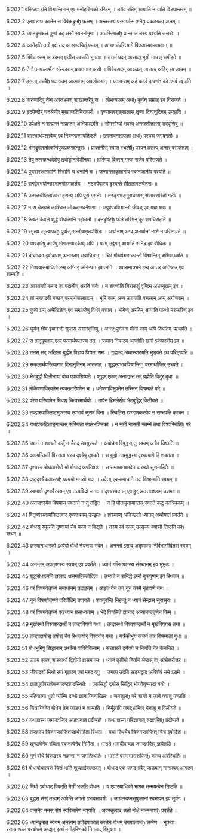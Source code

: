 6.202.1
वसिष्ठः:
इति विश्रान्तिमान् एष मनोहरिणको ऽरिहन् ।
तत्रैव रतिम् आयाति न याति विटपान्तरम् ॥


6.202.2
एतावताथ कालेन स विवेकद्रुमḫ फलम् ।
अन्तस्स्थं परमार्थात्म शनैḫ प्रकटयत्य् अलम् ॥


6.202.3
ध्यानद्रुमफलं पुण्यं तद् असौ स्वमनोमृगः ।
अधस्स्थितḫ प्रान्तगतं तस्य पश्यति सत्तरोः ॥


6.202.4
आरोहति ततो वृक्षं तद् आस्वादयितुं फलम् ।
अन्यगर्धपरित्यागे वितताध्यवसायवान् ॥


6.202.5
विवेकरसम् आक्रामन् वृत्तीस् त्यजति भूगताः ।
उत्तमं पदम् आसाद्य भूयो नाधस् समीहते ॥


6.202.6
तेनोत्तमफलार्थेन संस्कारान् प्राक्तनान् असौ ।
विवेकपदम् आरूढस् त्यजत्य् अहिर् इव त्वचम् ॥


6.202.7
हसत्य् उच्चैḫ पदारूढम् आत्मानम् अवलोकयन् ।
एतावन्तम् अहं कालं कृपणẖ को ऽभवं त्व् इति ॥


6.202.8
करुणादिषु तेष्व् अस्तभ्रमश् शाखान्तरेषु सः ।
लोभव्यालम् अधẖ कुर्वन् सम्राड् इव विराजते ॥


6.202.9
हृदयेन्दोर् घनश्रेणीर् मुखाब्जतिमिरावलीः ।
कृष्णायश्शृङ्खलास् तृष्णा दिनानुदिनम् उज्झति ॥


6.202.10
उपेक्षते न सम्प्राप्तं नाप्राप्तम् अभिवाञ्छति ।
सोमसोम्यो भवत्य् अन्तश्शीतलस् सर्ववृत्तिषु ॥


6.202.11
शास्त्रार्थपल्लवेष्व् एव निषण्णात्मावतिष्ठते ।
उन्नतावनतापाता अधḫ पश्यञ् जगद्गतीः ॥


6.202.12
भीमद्रुमलतोत्कीर्णपुष्पप्रकरदन्तुराः ।
प्राक्तनीस् स्वास् स्थलीḫ पश्यन् हसत्य् अन्तर् वराकताम् ॥


6.202.13
तेषु तत्स्कन्धदेशेषु तयोड्डीनविडीनया ।
हारिण्या विहरन् गत्या राजेव परिराजते ॥


6.202.14
पुत्रदारकलत्राणि मित्राणि च धनानि च ।
जन्मान्तरकृतानीव स्वप्नजानीव पश्यति ॥


6.202.15
रागद्वेषभयोन्मादमानमोहमहार्तयः ।
नटस्येवास्य दृश्यन्ते शीतलामलचेतसः ॥


6.202.16
उन्मत्तचेष्टिताकारा हसत्य् अपि पुरो ऽसतीः ।
तरङ्गभङ्गुराधारास् संसारसरितो गतीः ॥


6.202.17
न स चेतयते काश्चिल् लोकदारधनैषणाः ।
अपूर्वपदविश्रान्तो जीवन्न् एव यथा शवः ॥


6.202.18
केवलं केवले शुद्धे बोधात्मनि महोन्नतौ ।
दत्तदृष्टिḫ फले तस्मिन् दूरं समधिरोहति ॥


6.202.19
स्मृत्वा स्मृत्वापदḫ पूर्वास् सन्तोषामृतपोषितः ।
अर्थानाम् अप्य् अनर्थानां नाशे न परितप्यते ॥


6.202.20
व्यवहारेषु कार्येषु भोगसम्पादकेष्व् अपि ।
परम् उद्वेगम् आयाति सनिद्र इव बोधितः ॥


6.202.21
दीर्घाध्वग इवोदाराम् अनारतम् अबाधिताम् ।
चिरं मौर्ख्यश्रमाक्रान्तो विश्रान्तिम् अभिवाञ्छति ॥


6.202.22
निश्श्वासबोधितो ऽप्य् अग्निर् अनिन्धन इवात्मनि ।
श्वासमात्रभ्रमे ऽप्य् अन्तर् अतिष्ठन्न् एव शाम्यति ॥


6.202.23
आपतन्तीं बलाद् एव पदार्थेष्व् अरतिं शनैः ।
न शक्नोति निराकर्तुं वृष्टिम् अभ्रच्युताम् इव ॥


6.202.24
तां महापदवीं गच्छन् परमार्थफलप्रदाम् ।
भूमिं काम् अप्य् उपायाति वचसाम् अप्य् अगोचराम् ॥


6.202.25
कुतो ऽप्य् अचेष्टितेष्व् एव सम्प्राप्तेषु विधेर् वशात् ।
भोगेष्व् अरतिम् आयाति पान्थो मरुमहीष्व् इव ॥


6.202.26
घूर्णन् क्षीव इवानन्दी सुप्तस् संसारवृत्तिषु ।
अन्तḫपूर्णमना मौनी काम् अपि स्थितिम् ऋच्छति ॥


6.202.27
स तादृग्रूपताम् एत्य परमार्थफलस्य तत् ।
क्रमान् निकटम् आप्नोति खगो ऽर्कपदवीम् इव ॥


6.202.28
ततस् तद् अखिला बुद्धीर् विहाय वियता समः ।
गृह्णात्य् अथास्वादयति भुङ्क्ते ऽथ परितृप्यति ॥


6.202.29
सकलार्थपरित्यागाद् दिनानुदिनम् आततात् ।
शुद्धस्वभावविश्रान्तिḫ परमार्थाप्तिर् उच्यते ॥


6.202.30
भेदबुद्धौ विलीनायां बोध एवावशिष्यते ।
शुद्धम् एकम् अनाद्यन्तं तद् ब्रह्मेति विदुर् बुधाः ॥


6.202.31
लोकैषणाविरक्तेन त्यक्तदारैषणेन च ।
धनैषणाविमुक्तेन तस्मिन् विश्रम्यते पदे ॥


6.202.32
परेण परिणामेन मिथश् चित्परमार्थयोः ।
तापेन हिमलेखेव भेदबुद्धिर् विलीयते ॥


6.202.33
तज्ज्ञस्याक्लिष्टमुक्तस्य स्वभावं सुसमं विना ।
स्थितिस् स्रग्दामकस्येव न सम्भवति काचन ॥


6.202.34
यथाप्रकटिताङ्गान्तस् संस्थिता सालभञ्जिका ।
न सती नासती स्तम्भे तथा विश्वस्थितिḫ परे ॥


6.202.35
ध्यानं न शक्यते कर्तुं न चैतद् उपयुज्यते ।
अबोधेन विबुद्धस् तु स्वयम् अत्रैव तिष्ठति ॥


6.202.36
आत्यन्तिकी विरसता यस्य दृश्येषु दृश्यते ।
स बुद्धो नाप्रबुद्धस्य दृश्यत्यागे हि शक्तता ॥


6.202.37
दृश्यस्य बोधताबोधो यो बोधाद् अपरिक्षयः ।
स समाधानशब्देन कथ्यते सुसमाहितैः ॥


6.202.38
द्रष्टृदृश्यैकतारूपḫ प्रत्ययो मनसो यदा ।
उदेत्य् एकसमाधाने तदा विश्राम्यति स्वयम् ॥


6.202.39
स्वभावो दृश्यवैरस्यम् एव तत्त्वविदो जनाः ।
दृश्यस्वदनम् एवाहुर् अतत्त्वज्ञत्वम् उत्तमाः ॥


6.202.40
अतज्ज्ञस्यैव विषयास् स्वदन्ते न तु तद्विदः ।
न हि पीतामृतायान्तस् स्वदते कटु काञ्चिकम् ॥


6.202.41
वितृष्णस्यात्मनिष्ठत्वाद् एषणात्रयम् उज्झतः ।
ज्ञस्याप्य् अनिच्छतो ध्यानम् अर्थायातं प्रवर्तते ॥


6.202.42
बोधस् स्फुरति तृष्णायां सैव यस्य न विद्यते ।
तस्य स्वं रूपम् उत्सृज्य क्वासौ तिष्ठति कẖ कथम् ॥


6.202.43
ज्ञस्यानाधारको ऽध्येयो बोधो नेयत्तया भवेत् ।
अनन्तो ऽसाव् अतृष्णस्य निर्विभागोदितस् स्वयम् ॥


6.202.44
अनन्तम् अपतृष्णस्य स्वयम् एव प्रवर्तते ।
ध्यानं गलितपक्षस्य संस्थानम् इव भूभृतः ॥


6.202.45
शुद्धबोधात्मनि ज्ञत्वाद् असमाहिततोदिता ।
लभ्यते न समिद्धे ऽग्नौ बुकपुष्पम् इव स्थितम् ॥


6.202.46
परं विषयवैतृष्ण्यं समाधानम् उदाहृतम् ।
आहृतं येन तन् नूनं तस्मै नृब्रह्मणे नमः ॥


6.202.47
नूनं विषयवैतृष्ण्ये परिप्रौढिम् उपागते ।
शक्नुवन्ति निहन्तुं न ध्यानं सेन्द्रास् सुरासुराः ॥


6.202.48
परं विषयवैतृष्ण्यं वज्रध्यानं प्रसाध्यताम् ।
भेदे विगलिते ज्ञानाद् अन्यानन्दतृणेन किम् ॥


6.202.49
मूर्खस्थो विश्वशब्दार्थो न तज्ज्ञविषयो यथा ।
तज्ज्ञस्थो विश्वशब्दार्थो न मूर्खविषयस् तथा ॥


6.202.50
तज्ज्ञाज्ञयोस् तयोश् चैव स्थितयोर् विश्वयोर् यथा ।
यत्रैकीभूय कचनं तत्र विश्रम्यतां बुधाः ॥


6.202.51
बोधभूमिषु सिद्धानाम् अर्थानां वाविवेकिनाम् ।
सत्तासत्ते द्वयैक्ये च निर्णीते नेह केनचित् ॥


6.202.52
उपाय एकश् शास्त्रार्थो द्वितीयो ज्ञसमागमः ।
ध्यानं तृतीयो निर्वाणे श्रेष्ठस् त्व् अत्रोत्तरोत्तरः ॥


6.202.53
जीवादर्शो मिथो रूपं गृह्णात्य् एषां महद् वपुः ।
जगत्य् उदेति सङ्घट्टाद् अविशेषं समे ऽसमे ॥


6.202.54
ज्ञातपूर्वापराशेषजगदष्टापदस्थितेः ।
एकसिद्धौ द्वयोस् सिद्धिर् भोगवैतृष्ण्यदा ययोः ॥


6.202.55
मतिवात्या धुतो व्योम्नि दग्धो ज्ञानाग्निनाखिलः ।
जगत्तूलḫ परे शान्ते न जाने क्वाशु गच्छति ॥


6.202.56
चित्राग्निनेव बोधेन तेन जाड्यं न शाम्यति ।
निर्मूलापि जगद्भ्रान्तिर् येनाशु न विलीयते ॥


6.202.57
यथाज्ञस्य जगज्ज्ञप्तिर् अपज्ञानात् प्रदीप्यते ।
तथा ज्ञस्य परिज्ञानात् तदज्ञप्तिḫ प्रदीप्यते ॥


6.202.58
तज्ज्ञस्य त्रिजगज्ज्ञप्तिशब्दार्थरहिता स्थिता ।
यथा स्थिथैव त्रिजगज्ज्ञप्तिश् चित्र इवोदिता ॥


6.202.59
शून्यत्वेनेव रचिता स्वप्नत्वेनेव निर्मिता ।
भासते भामयीवाच्छा जगज्ज्ञप्तिर् ज्ञचेतसि ॥


6.202.60
नूनं बोधे विरूढस्य नाहन्ता न जगत्स्थितिः ।
भासते परमाभासरूपिणẖ काप्य् अवस्थितिः ॥


6.202.61
बोधाबोधात्मकं चित्तं भाति शुष्कार्द्रकाष्ठवत् ।
बोधाद् एकं जगद्भावैर् जाड्यान् नानात्वम् आगतम् ॥


6.202.62
मिथो ऽबोधाद् विवदति मैत्रीं भजति बोधतः ।
य एवास्याधिको भागस् तन्मयत्वेन तिष्ठति ॥


6.202.63
बुद्धस् संस् तत्त्वम् आवेत्ति जगतो ऽभावभावयोः ।
जाग्रत्स्वप्नसुषुप्तानां स्वभावम् इव तुर्यगः ॥


6.202.64
वासनैव मनस् सेयं स्वविचारेण नश्यति ।
अवस्तुत्वाद् अतो मोक्षे नात्मनाशḫ प्रवर्तते ॥


6.202.65
ध्यानद्रुमात् स्वयम् अनल्पम् उपोढपाकात् कालेन बोधम् उपयातवतẖ क्रमेण ।
भुक्त्वा रसायनफलं परबोधम् आद्यम् इत्थं मनोहरिणको निगडाद् विमुक्तः ॥

